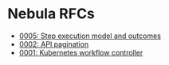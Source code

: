 # Nebula RFCs

* [0005: Step execution model and outcomes](0005-step-execution-outcomes.md)
* [0002: API pagination](0002-api-pagination.md)
* [0001: Kubernetes workflow controller](0001-workflow-controller.md)
